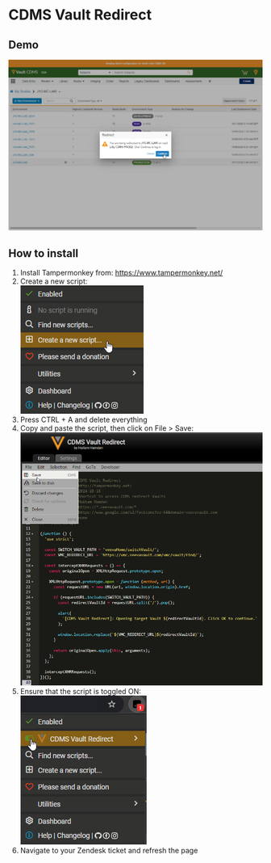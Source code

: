 # CDMS Vault Redirect
## Demo
![demo](https://github.com/haitam-hamdan-veeva/cdms-vault-redirect/blob/main/images/demo.gif)
## How to install
1. Install Tampermonkey from: https://www.tampermonkey.net/
2. Create a new script:  
![create new script](https://github.com/haitam-hamdan-veeva/cdms-vault-redirect/blob/main/images/create_new_script.png)
3. Press CTRL + A and delete everything
4. Copy and paste the script, then click on File > Save:
![copy and save](https://github.com/haitam-hamdan-veeva/cdms-vault-redirect/blob/main/images/copy_and_save.png)
5. Ensure that the script is toggled ON:  
![enable script](https://github.com/haitam-hamdan-veeva/cdms-vault-redirect/blob/main/images/enable_script.png)
6. Navigate to your Zendesk ticket and refresh the page
